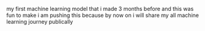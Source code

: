 my first machine learning model that i made 3 months before and this was fun to make i am pushing this because by now on i will share my all machine learning journey publically 
